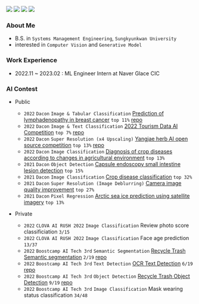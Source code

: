 <p align="left">
<img src="https://img.shields.io/badge/Python-3776AB?style=flat-plastic&logo=Python&logoColor=white"/>
<img src="https://img.shields.io/badge/Pytorch-EE4C2C?style=flat-plastic&logo=Pytorch&logoColor=white"/>
<img src="https://img.shields.io/badge/-Lightning-792ee5?style=flat-plastic&logo=pytorchlightning&logoColor=white"/>
<img src="https://img.shields.io/badge/Wandb-FFBE00?style=flat-plastic&logo=Weightsandbiases&logoColor=white"/>
</p>

### About Me
- B.S. in `Systems Management Engineering`, `Sungkyunkwan University` <br>
- interested in `Computer Vision` and `Generative Model` <br>

### Work Experience
- 2022.11 ~ 2023.02 : ML Engineer Intern at Naver Glace CIC

### AI Contest

- Public

    - `2022` `Dacon` `Image & Tabular Classification` [Prediction of lymphadenopathy in breast cancer](https://dacon.io/competitions/official/236011/overview/description) `top 11%` [repo](https://github.com/DeepVisionStudy/dacon_breast_cancer) <br>
    - `2022` `Dacon` `Image & Text Classification` [2022 Tourism Data AI Competition](https://dacon.io/competitions/official/235978/overview/description) `top 7%` [repo](https://github.com/DeepVisionStudy/dacon_tourism) <br>
    - `2022` `Dacon` `Super Resolution (x4 Upscaling)` [Yangjae herb AI open source competition](https://dacon.io/competitions/official/235977/overview/description) `top 13%` [repo](https://github.com/DeepVisionStudy/dacon_SR) <br>
    - `2022` `Dacon` `Image Classification` [Diagnosis of crop diseases according to changes in agricultural environment](https://dacon.io/competitions/official/235870/overview/description) `top 13%` <br>
    - `2021` `Dacon` `Object Detection` [Capsule endoscopy small intestine lesion detection](https://dacon.io/competitions/official/235855/overview/description) `top 15%` <br>
    - `2021` `Dacon` `Image Classification` [Crop disease classification](https://dacon.io/competitions/official/235842/overview/description) `top 32%` <br>
    - `2021` `Dacon` `Super Resolution (Image Deblurring)` [Camera image quality improvement](https://dacon.io/competitions/official/235746/overview/description) `top 27%` <br>
    - `2021` `Dacon` `Pixel Regression` [Arctic sea ice prediction using satellite imagery](https://dacon.io/competitions/official/235706/overview/description) `top 13%` <br>

- Private

    - `2022` `CLOVA AI RUSH 2022` `Image Classification` Review photo score classificiation `3/15` <br>
    - `2022` `CLOVA AI RUSH 2022` `Image Classification` Face age prediction `13/37` <br>
    - `2022` `Boostcamp AI Tech 3rd` `Semantic Segmentation` [Recycle Trash Semantic segmentation](https://github.com/boostcampaitech3/level2-semantic-segmentation-level2-cv-17) `2/19` [repo](https://github.com/boostcampaitech3/level2-semantic-segmentation-level2-cv-17) <br>
    - `2022` `Boostcamp AI Tech 3rd` `Text Detection` [OCR Text Detection](https://github.com/boostcampaitech3/level2-data-annotation_cv-level2-cv-17) `6/19` [repo](https://github.com/boostcampaitech3/level2-data-annotation_cv-level2-cv-17) <br>
    - `2022` `Boostcamp AI Tech 3rd` `Object Detection` [Recycle Trash Object Detection](https://github.com/boostcampaitech3/level2-object-detection-level2-cv-17) `9/19` [repo](https://github.com/boostcampaitech3/level2-object-detection-level2-cv-17) <br>
    - `2022` `Boostcamp AI Tech 3rd` `Image Classification` Mask wearing status classification `34/48` <br>
